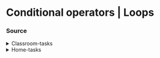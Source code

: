 # Conditional operators | Loops

### Source

<details>
    <summary>Classroom-tasks</summary>
    <br>
    <details>
        <summary>@@@</summary>
        <br>
    </details>
</details>
<details>
    <summary>Home-tasks</summary>
    <details>
        <summary>Print 'Odd' || 'Even'</summary>
        <em>Given a number. Print “odd” if the number is odd and “even” if itʼs even.</em>
        <br>https://github.com/armeagle777/objects-and-arrays/blob/master/homeTasks/requiredTasks/printOddEven.js
    </details>
    <details>
        <summary>Find the third angle</summary>
        <br>
    </details>
    <details>
        <summary>Last digit to the beginning</summary>
        <br>
    </details>
    <details>
        <summary>If a number is a multiple of 3, 5, 7</summary>
        <br>
    </details>
    <details>
        <summary>Sort numbers</summary>
        <br>
    </details>
    <details>
        <summary>Find the sign of product of numbers</summary>
        <br>
    </details>
    <details>
        <summary>Check whether the number contains digits</summary>
        <br>
    </details>
    <details>
        <summary>Reverse first and last digits of a number</summary>
        <br>
    </details>
    <details>
        <summary>Is number prime or not?</summary>
        <br>
    </details>
    <details>
        <summary>Fibonacci</summary>
        <br>
    </details>
    <details>
        <summary>Product and sum of digits of a number</summary>
        <br>
    </details>
    <details>
        <summary>Replace '_' signs of a sentence</summary>
        <br>
    </details>
    <details>
        <summary>Filter and sort an array </summary>
        <br>
    </details>
    <details>
        <summary>Count of string and numbers in an array</summary>
        <br>
    </details>
    <details>
        <summary>Strings with maximum and minimum length in an array</summary>
        <br>
    </details>
    <details>
        <summary>Index of a number in an array</summary>
        <br>
    </details>
    <details>
        <summary>Split a string into an array</summary>
        <br>
    </details>
    <details>
        <summary>Create an array from element of the given array</summary>
        <br>
    </details>
    <details>
        <summary>Two-dimenstional array</summary>
        <br>
    </details>
    <details>
        <summary>Print pattern</summary>
        <br>
    </details>
</details>
